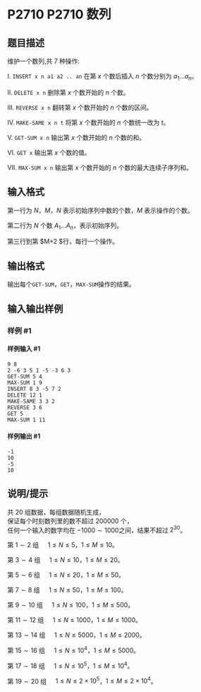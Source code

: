 # P2710 P2710 数列

## 题目描述

维护一个数列,共 $7$ 种操作:

I. `INSERT x n a1 a2 .. an` 在第 $x$ 个数后插入 $n$ 个数分别为 $a_1\dots a_n$。

II. `DELETE x n` 删除第 $x$ 个数开始的 $n$ 个数。

III. `REVERSE x n` 翻转第 $x$ 个数开始的 $n$ 个数的区间。

IV. `MAKE-SAME x n t` 将第 $x$ 个数开始的 $n$ 个数统一改为 $t$。

V. `GET-SUM x n` 输出第 $x$ 个数开始的 $n$ 个数的和。

VI. `GET x` 输出第 $x$ 个数的值。

VII. `MAX-SUM x n` 输出第 $x$ 个数开始的 $n$ 个数的最大连续子序列和。

## 输入格式

第一行为 $N$，$M$，$N$ 表示初始序列中数的个数，$M$ 表示操作的个数。

第二行为 $N$ 个数 $A_1\dots A_n$，表示初始序列。

第三行到第 $M+2 $行，每行一个操作。

## 输出格式

输出每个`GET-SUM`，`GET`，`MAX-SUM`操作的结果。

## 输入输出样例

### 样例 #1

#### 样例输入 #1

```
9 8
2 -6 3 5 1 -5 -3 6 3
GET-SUM 5 4
MAX-SUM 1 9
INSERT 8 3 -5 7 2
DELETE 12 1
MAKE-SAME 3 3 2
REVERSE 3 6
GET 5
MAX-SUM 1 11
```

#### 样例输出 #1

```
-1
10
-5
10
```

## 说明/提示

共 $20$ 组数据，每组数据随机生成，  
保证每个时刻数列里的数不超过 $200000$ 个，  
任何一个输入的数字均在 $-1000\sim1000$之间，结果不超过 $2^{30}$。

第 $1\sim2$ 组 $\quad1\le N\le 5$，$1\le M\le 10$。

第 $3\sim4$ 组 $\quad1\le N\le 10$，$1\le M\le 20$。

第 $5\sim6$ 组 $\quad1\le N \le 20$，$1\le M\le 50$。

第 $7\sim8$ 组 $\quad1\le N\le 50$，$1\le M\le 100$。

第 $9\sim10$ 组 $\quad1\le N\le 100$，$1\le M\le 500$。

第 $11\sim12$ 组 $\quad 1\le N\le 1000$，$1\le M\le 1000$。

第 $13\sim14$ 组 $\quad1\le N\le 5000$，$1\le M\le 2000$。

第 $15\sim16$ 组 $\quad1\le N\le 10^4$，$1\le M\le 5000$。

第 $17\sim18$ 组 $\quad1\le N\le 10^5$，$1\le M\le 10^4$。

第 $19\sim20$ 组 $\quad1\le N\le 2\times 10^5$，$1\le M\le 2\times 10^4$。
